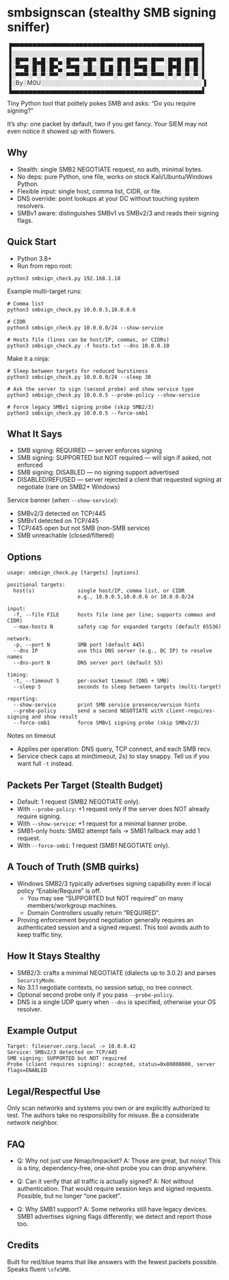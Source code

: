 # smbsignscan (stealthy SMB signing sniffer)

▐▀▀▀▀▀▀▀▀▀▀▀▀▀▀▀▀▀▀▀▀▀▀▀▀▀▀▀▀▀▀▀▀▀▀▀▀▀▀▀▀▀▀▀▀▀▌
▐░░░░░░░░░░░░░░░░░░░░░░░░░░░░░░░░░░░░░░░░░░░░░▌
▐░█▀▀░█▄█░█▀▄░█▀▀░▀█▀░█▀▀░█▀█░█▀▀░█▀▀░█▀█░█▀█░▌
▐░▀▀█░█░█░█▀▄░▀▀█░░█░░█░█░█░█░▀▀█░█░░░█▀█░█░█░▌
▐░▀▀▀░▀░▀░▀▀░░▀▀▀░▀▀▀░▀▀▀░▀░▀░▀▀▀░▀▀▀░▀░▀░▀░▀░▌
▐░By░M0U░░░░░░░░░░░░░░░░░░░░░░░░░░░░░░░░░░░░░░  ▌
▐▄▄▄▄▄▄▄▄▄▄▄▄▄▄▄▄▄▄▄▄▄▄▄▄▄▄▄▄▄▄▄▄▄▄▄▄▄▄▄▄▄▄▄▄▄▌

Tiny Python tool that politely pokes SMB and asks: “Do you require signing?”

It’s shy: one packet by default, two if you get fancy. Your SIEM may not even notice it showed up with flowers.

## Why
- Stealth: single SMB2 NEGOTIATE request, no auth, minimal bytes.
- No deps: pure Python, one file, works on stock Kali/Ubuntu/Windows Python.
- Flexible input: single host, comma list, CIDR, or file.
- DNS override: point lookups at your DC without touching system resolvers.
- SMBv1 aware: distinguishes SMBv1 vs SMBv2/3 and reads their signing flags.

## Quick Start
- Python 3.8+
- Run from repo root:

```
python3 smbsign_check.py 192.168.1.10
```

Example multi-target runs:
```
# Comma list
python3 smbsign_check.py 10.0.0.5,10.0.0.6

# CIDR
python3 smbsign_check.py 10.0.0.0/24 --show-service

# Hosts file (lines can be host/IP, commas, or CIDRs)
python3 smbsign_check.py -f hosts.txt --dns 10.0.0.10
```

Make it a ninja:
```
# Sleep between targets for reduced burstiness
python3 smbsign_check.py 10.0.0.0/24 --sleep 30

# Ask the server to sign (second probe) and show service type
python3 smbsign_check.py 10.0.0.5 --probe-policy --show-service

# Force legacy SMBv1 signing probe (skip SMB2/3)
python3 smbsign_check.py 10.0.0.5 --force-smb1
```

## What It Says
- SMB signing: REQUIRED — server enforces signing
- SMB signing: SUPPORTED but NOT required — will sign if asked, not enforced
- SMB signing: DISABLED — no signing support advertised
- DISABLED/REFUSED — server rejected a client that requested signing at negotiate (rare on SMB2+ Windows)

Service banner (when `--show-service`):
- SMBv2/3 detected on TCP/445
- SMBv1 detected on TCP/445
- TCP/445 open but not SMB (non-SMB service)
- SMB unreachable (closed/filtered)

## Options
```
usage: smbsign_check.py [targets] [options]

positional targets:
  host(s)              single host/IP, comma list, or CIDR
                       e.g., 10.0.0.5,10.0.0.6 or 10.0.0.0/24

input:
  -f, --file FILE      hosts file (one per line; supports commas and CIDR)
  --max-hosts N        safety cap for expanded targets (default 65536)

network:
  -p, --port N         SMB port (default 445)
  --dns IP             use this DNS server (e.g., DC IP) to resolve names
  --dns-port N         DNS server port (default 53)

timing:
  -t, --timeout S      per-socket timeout (DNS + SMB)
  --sleep S            seconds to sleep between targets (multi-target)

reporting:
  --show-service       print SMB service presence/version hints
  --probe-policy       send a second NEGOTIATE with client-requires-signing and show result
  --force-smb1         force SMBv1 signing probe (skip SMBv2/3)
```

Notes on timeout
- Applies per operation: DNS query, TCP connect, and each SMB recv.
- Service check caps at min(timeout, 2s) to stay snappy. Tell us if you want full `-t` instead.

## Packets Per Target (Stealth Budget)
- Default: 1 request (SMB2 NEGOTIATE only).
- With `--probe-policy`: +1 request only if the server does NOT already require signing.
- With `--show-service`: +1 request for a minimal banner probe.
- SMB1-only hosts: SMB2 attempt fails → SMB1 fallback may add 1 request.
- With `--force-smb1`: 1 request (SMB1 NEGOTIATE only).

## A Touch of Truth (SMB quirks)
- Windows SMB2/3 typically advertises signing capability even if local policy “Enable/Require” is off.
  - You may see “SUPPORTED but NOT required” on many members/workgroup machines.
  - Domain Controllers usually return “REQUIRED”.
- Proving enforcement beyond negotiation generally requires an authenticated session and a signed request.
  This tool avoids auth to keep traffic tiny.

## How It Stays Stealthy
- SMB2/3: crafts a minimal NEGOTIATE (dialects up to 3.0.2) and parses `SecurityMode`.
- No 3.1.1 negotiate contexts, no session setup, no tree connect.
- Optional second probe only if you pass `--probe-policy`.
- DNS is a single UDP query when `--dns` is specified, otherwise your OS resolver.

## Example Output
```
Target: fileserver.corp.local -> 10.0.0.42
Service: SMBv2/3 detected on TCP/445
SMB signing: SUPPORTED but NOT required
Probe (client requires signing): accepted, status=0x00000000, server flags=ENABLED
```

## Legal/Respectful Use
Only scan networks and systems you own or are explicitly authorized to test.
The authors take no responsibility for misuse. Be a considerate network neighbor.

## FAQ
- Q: Why not just use Nmap/Impacket?
  A: Those are great, but noisy! This is a tiny, dependency‑free, one‑shot probe you can drop anywhere.

- Q: Can it verify that all traffic is actually signed?
  A: Not without authentication. That would require session keys and signed requests. Possible, but no longer “one packet”.

- Q: Why SMB1 support?
  A: Some networks still have legacy devices. SMB1 advertises signing flags differently; we detect and report those too.

## Credits
Built for red/blue teams that like answers with the fewest packets possible. Speaks fluent `\xfeSMB`.

